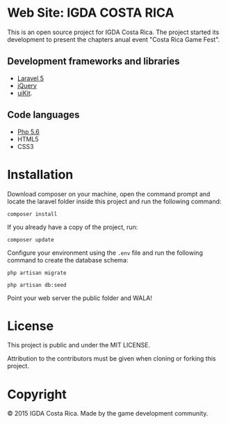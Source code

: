 Web Site: IGDA COSTA RICA
======================
This is an open source project for IGDA Costa Rica. The project started its development to present the chapters anual event "Costa Rica Game Fest".

## Development frameworks and libraries
* [Laravel 5](http://laravel.com/)
* [jQuery](http://jquery.com/)
* [uiKit](http://getuikit.com/).

## Code languages
* [Php 5.6](http://php.net/)
* HTML5
* CSS3

Installation
========
Download composer on your machine, open the command prompt and locate the laravel folder inside this project and run the following command:

`composer install`

If you already have a copy of the project, run:

`composer update`

Configure your environment using the `.env` file and run the following command to create the database schema:

`php artisan migrate`

`php artisan db:seed`

Point your web server the public folder and WALA!

License
========
This project is public and under the MIT LICENSE.

Attribution to the contributors must be given when cloning or forking this project.

Copyright
=========
© 2015 IGDA Costa Rica. Made by the game development community.